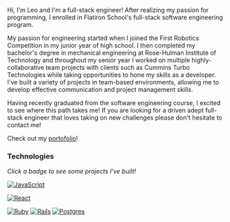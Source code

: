Hi, I'm Leo and I'm a full-stack engineer! After realizing my passion for programming, I enrolled in Flatiron School's full-stack software engineering program.

My passion for engineering started when I joined the First Robotics Competition in my junior year of high school. I then completed my bachelor's degree in mechanical engineering at Rose-Hulman Institute of Technology and throughout my senior year I worked on multiple highly-collaborative team projects with clients such as Cummins Turbo Technologies while taking opportunities to hone my skills as a developer. I've built a variety of projects in team-based environments, allowing me to develop effective communication and project management skills.

Having recently graduated from the software engineering course, I excited to see where this path takes me! If you are looking for a driven adept full-stack engineer that loves taking on new challenges please don't hesitate to contact me!

Check out my [portofolio](https://leorchen.wixsite.com/eportfolio)!

### Technologies

*Click a badge to see some projects I've built!*

[![JavaScript](https://img.shields.io/badge/javascript-%23323330.svg?style=for-the-badge&logo=javascript&logoColor=%23F7DF1E)](https://github.com/rhit-chenl3?tab=repositories&q=topic%3Ajavascript)
<!-- [![TypeScript](https://img.shields.io/badge/typescript-%23007ACC.svg?style=for-the-badge&logo=typescript&logoColor=white)](https://github.com/rhit-chenl3?tab=repositories&q=topic%3Atypescript) -->

[![React](https://img.shields.io/badge/react-%2320232a.svg?style=for-the-badge&logo=react&logoColor=%2361DAFB)](https://github.com/rhit-chenl3?tab=repositories&q=topic%3Areact)
<!-- [![Redux](https://img.shields.io/badge/redux-%23593d88.svg?style=for-the-badge&logo=redux&logoColor=white)](https://github.com/rhit-chenl3?tab=repositories&q=topic%3Aredux) -->
<!-- [![Jest](https://img.shields.io/badge/-jest-%23C21325?style=for-the-badge&logo=jest&logoColor=white)](https://github.com/rhit-chenl3?tab=repositories&q=topic%3Ajest) -->

[![Ruby](https://img.shields.io/badge/ruby-%23CC342D.svg?style=for-the-badge&logo=ruby&logoColor=white)](https://github.com/rhit-chenl3?tab=repositories&q=topic%3Aruby)
[![Rails](https://img.shields.io/badge/rails-%23CC0000.svg?style=for-the-badge&logo=ruby-on-rails&logoColor=white)](https://github.com/rhit-chenl3?tab=repositories&q=topic%3Arails)
[![Postgres](https://img.shields.io/badge/postgres-%23316192.svg?style=for-the-badge&logo=postgresql&logoColor=white)](https://github.com/rhit-chenl3?tab=repositories&q=topic%3Apostgres)

<!-- [![Python](https://img.shields.io/badge/python-3670A0?style=for-the-badge&logo=python&logoColor=ffdd54)](https://github.com/rhit-chenl3?tab=repositories&q=topic%3Apython) -->
<!-- [![Django](https://img.shields.io/badge/django-%23092E20.svg?style=for-the-badge&logo=django&logoColor=white)](https://github.com/rhit-chenl3?tab=repositories&q=topic%3Adjango)
 -->
<!---
rhit-chenl3/rhit-chenl3 is a ✨ special ✨ repository because its `README.md` (this file) appears on your GitHub profile.
You can click the Preview link to take a look at your changes.
--->
